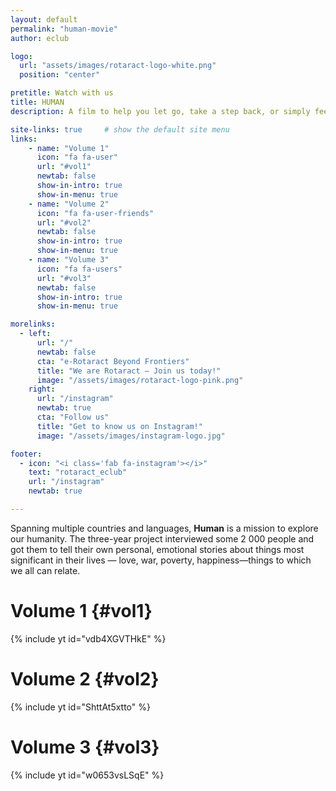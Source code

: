 ```yaml
---
layout: default
permalink: "human-movie"
author: eclub

logo:
  url: "assets/images/rotaract-logo-white.png"
  position: "center"

pretitle: Watch with us
title: HUMAN
description: A film to help you let go, take a step back, or simply feel connected to all of humanity.

site-links: true     # show the default site menu
links:
    - name: "Volume 1"
      icon: "fa fa-user"
      url: "#vol1"
      newtab: false
      show-in-intro: true
      show-in-menu: true
    - name: "Volume 2"
      icon: "fa fa-user-friends"
      url: "#vol2"
      newtab: false
      show-in-intro: true
      show-in-menu: true
    - name: "Volume 3"
      icon: "fa fa-users"
      url: "#vol3"
      newtab: false
      show-in-intro: true
      show-in-menu: true

morelinks:
  - left:
      url: "/"
      newtab: false
      cta: "e-Rotaract Beyond Frontiers"
      title: "We are Rotaract – Join us today!"
      image: "/assets/images/rotaract-logo-pink.png"
    right:
      url: "/instagram"
      newtab: true
      cta: "Follow us"
      title: "Get to know us on Instagram!"
      image: "/assets/images/instagram-logo.jpg"

footer:
  - icon: "<i class='fab fa-instagram'></i>"
    text: "rotaract_eclub"
    url: "/instagram"
    newtab: true

---
```



Spanning multiple countries and languages, **Human** is a mission to explore our humanity. The three-year project interviewed some 2 000 people and got them to tell their own personal, emotional stories about things most significant in their lives — love, war, poverty, happiness—things to which we all can relate.


# Volume 1 {#vol1}

{% include yt id="vdb4XGVTHkE" %}


# Volume 2 {#vol2}

{% include yt id="ShttAt5xtto" %}


# Volume 3 {#vol3}

{% include yt id="w0653vsLSqE" %}

